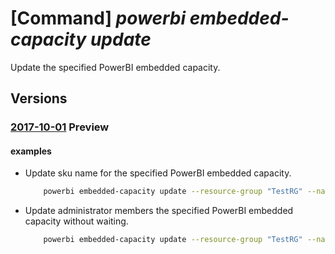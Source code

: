 # [Command] _powerbi embedded-capacity update_

Update the specified PowerBI embedded capacity.

## Versions

### [2017-10-01](/Resources/mgmt-plane/L3N1YnNjcmlwdGlvbnMve30vcmVzb3VyY2Vncm91cHMve30vcHJvdmlkZXJzL21pY3Jvc29mdC5wb3dlcmJpZGVkaWNhdGVkL2NhcGFjaXRpZXMve30=/2017-10-01.xml) **Preview**

<!-- mgmt-plane /subscriptions/{}/resourcegroups/{}/providers/microsoft.powerbidedicated/capacities/{} 2017-10-01 -->

#### examples

- Update sku name for the specified PowerBI embedded capacity.
    ```bash
        powerbi embedded-capacity update --resource-group "TestRG" --name "azsdktest" --sku-name "A1"
    ```

- Update administrator members the specified PowerBI embedded capacity without waiting.
    ```bash
        powerbi embedded-capacity update --resource-group "TestRG" --name "azsdktest" --sku-name "A1" --administration-members "azsdktest3@microsoft.com" --no-wait
    ```
